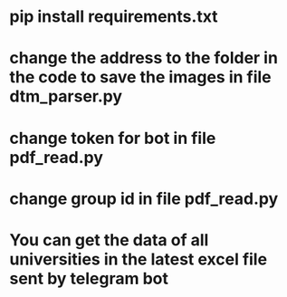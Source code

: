 # pip install requirements.txt

# change the address to the folder in the code to save the images in file dtm_parser.py

# change token for bot in file pdf_read.py

# change group id in file pdf_read.py

# You can get the data of all universities in the latest excel file sent by telegram bot
